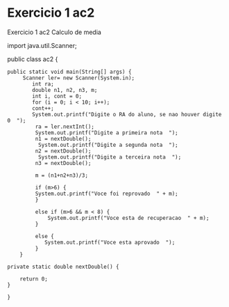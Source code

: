 # Exercicio 1 ac2
Exercicio 1 ac2 Calculo de media 


import java.util.Scanner;

public class ac2 {

	public static void main(String[] args) {
		 Scanner ler= new Scanner(System.in);
	        int ra;
	        double n1, n2, n3, m;
	        int i, cont = 0;
	        for (i = 0; i < 10; i++);
	        cont++;
	        System.out.printf("Digite o RA do aluno, se nao houver digite 0  ");
	         ra = ler.nextInt();
	         System.out.printf("Digite a primeira nota  ");
	         n1 = nextDouble();
	          System.out.printf("Digite a segunda nota  ");
	         n2 = nextDouble();
	          System.out.printf("Digite a terceira nota  ");
	         n3 = nextDouble();

	         m = (n1+n2+n3)/3;
	         
	         if (m>6) {
	         System.out.printf("Voce foi reprovado  " + m);
	         }
	         
	         else if (m>6 && m < 8) {
	             System.out.printf("Voce esta de recuperacao  " + m);
	         }
	         
	         else {
	            System.out.printf("Voce esta aprovado  ");
	         }
	    }

	private static double nextDouble() {
		
		return 0;
	}
	
	}
